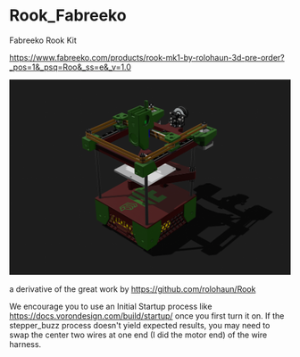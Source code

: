 # Rook_Fabreeko
Fabreeko Rook Kit 


https://www.fabreeko.com/products/rook-mk1-by-rolohaun-3d-pre-order?_pos=1&_psq=Roo&_ss=e&_v=1.0

![](IMG_0973.png)


a derivative of the great work by https://github.com/rolohaun/Rook

We encourage you to use an Initial Startup process like https://docs.vorondesign.com/build/startup/ once you first turn it on. If the stepper_buzz process doesn't yield expected results, you may need to swap the center two wires at one end (I did the motor end) of the wire harness. 
